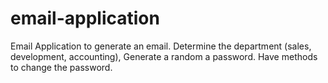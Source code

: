 # email-application

Email Application to generate an email. Determine the department (sales, development, accounting), Generate a random a password. Have methods to change the password.
